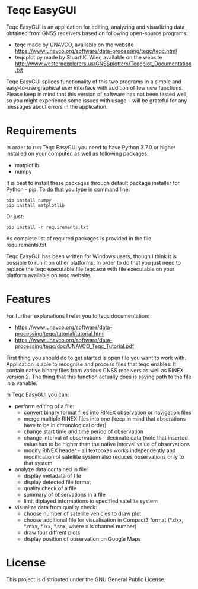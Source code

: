 Teqc EasyGUI
====
Teqc EasyGUI is an application for editing, analyzing and visualizing data obtained from GNSS receivers based on following open-source programs:
* teqc made by UNAVCO, available on the website https://www.unavco.org/software/data-processing/teqc/teqc.html
* teqcplot.py made by Stuart K. Wier, available on the website http://www.westernexplorers.us/GNSSplotters/Teqcplot_Documentation.txt

Teqc EasyGUI splices functionality of this two programs in a simple and easy-to-use graphical user interface with addition of few new functions. Please keep in mind that this version of software has not been tested well, so you might experience some issues with usage. I will be grateful for any messages about errors in the application. 

Requirements
====
In order to run Teqc EasyGUI you need to have Python 3.7.0 or higher installed on your computer, as well as following packages:
* matplotlib
* numpy

It is best to install these packages through default package installer for Python - pip. To do that you type in command line:
```
pip install numpy
pip install matplotlib
```

Or just:
```
pip install -r requirements.txt
```
As complete list of required packages is provided in the file requirements.txt.

Teqc EasyGUI has been written for Windows users, though I think it is possible to run it on other platforms. In order to do that you just need to replace the teqc executable file teqc.exe with file executable on your platform available on teqc website.

Features
====
For further explanations I refer you to teqc documentation:
* https://www.unavco.org/software/data-processing/teqc/tutorial/tutorial.html
* https://www.unavco.org/software/data-processing/teqc/doc/UNAVCO_Teqc_Tutorial.pdf

First thing you should do to get started is open file you want to work with. Application is able to recognise and process files that teqc enables. It contain native binary files from various GNSS receivers as well as RINEX version 2. The thing that this function actually does is saving path to the file in a variable.

In Teqc EasyGUI you can:
* perform editing of a file:
  * convert binary format files into RINEX observation or navigation files 
  * merge multiple RINEX files into one (keep in mind that obserations have to be in chronological order)
  * change start time and time period of observation
  * change interval of observations - decimate data (note that inserted value has to be higher than the native interval value of observations
  * modify RINEX header - all textboxes works independently and modification of satellite system also reduces observations only to that system
* analyze data contained in file:
  * display metadata of file
  * display detected file format
  * quality check of a file
  * summary of observations in a file
  * limit diplayed informations to specified satellite system
* visualize data from quality check:
  * choose number of satellite vehicles to draw plot
  * choose additional file for visualisation in Compact3 format (*.dxx, *.mxx, *.ixx, *.snx, where x is channel number)
  * draw four diffrent plots 
  * display position of observation on Google Maps
  
License
====
This project is distributed under the GNU General Public License.